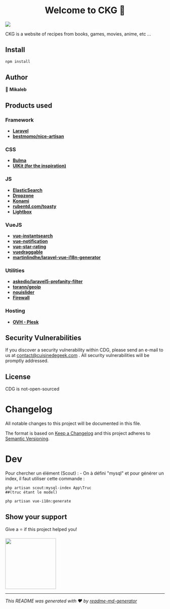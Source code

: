 <h1 align="center">Welcome to CKG 👋</h1>
<p>
  <img src="https://img.shields.io/badge/version-v.0.9-blue.svg?cacheSeconds=2592000" />
  
</p>

 CKG is a website of recipes from books, games, movies, anime, etc ...

<p align="center"></p>



## Install

```sh
npm install
```

## Author

👤 **Mikaleb**

## Products used


### Framework 
- **[Laravel](https://laravel.com/)**
- **[bestmomo/nice-artisan](//)**
### CSS  
- **[Bulma](https://bulma.io/)**
- **[UIKit (for the inspiration) ](https://getuikit.com/docs/accordion)**
### JS  
- **[ElasticSearch](https://elastic.co)**
- **[Dropzone](http://www.dropzonejs.com)**
- **[Konami](https://github.com/snaptortoise/konami-js)**
- **[rubentd.com/toasty](http://rubentd.com/toasty)**
- **[Lightbox](//)**
### VueJS
- **[vue-instantsearch](//)**
- **[vue-notification](//)**
- **[vue-star-rating](//)**
- **[vuedraggable](//)**
- **[martinlindhe/laravel-vue-i18n-generator](//)**
### Utilities
- **[askedio/laravel5-profanity-filter](https://github.com/Askedio/laravel-profanity-filter)**
- **[torann/geoip](//)**
- **[nouislider](//)**
- **[Firewall](https://github.com/antonioribeiro/firewall)**

### Hosting
- **[OVH - Plesk ](//)**

## Security Vulnerabilities

If you discover a security vulnerability within CDG, please send an e-mail to us at contact@cuisinedegeek.com . All security vulnerabilities will be promptly addressed.

## License
CDG is not-open-sourced

# Changelog
All notable changes to this project will be documented in this file.

The format is based on [Keep a Changelog](http://keepachangelog.com/en/1.0.0/)
and this project adheres to [Semantic Versioning](http://semver.org/spec/v2.0.0.html).

# Dev

Pour chercher un élément (Scout) : 
    - On à défini "mysql"  et pour générer un index, il faut utiliser cette commande : 

    php artisan scout:mysql-index App\Truc 
    ##(truc étant le model)
    
    php artisan vue-i18n:generate
    
## Show your support

Give a ⭐️ if this project helped you!

<a href="https://www.patreon.com/epistols">
  <img src="https://c5.patreon.com/external/logo/become_a_patron_button@2x.png" width="160">
</a>

***
_This README was generated with ❤️ by [readme-md-generator](https://github.com/kefranabg/readme-md-generator)_
